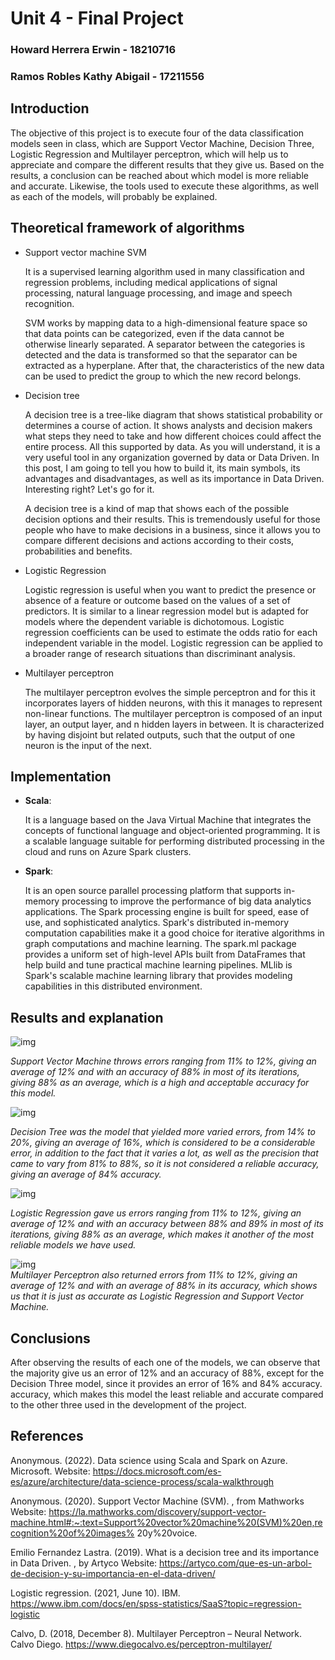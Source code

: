 # Unit 4 - Final Project

### Howard Herrera Erwin - 18210716
### Ramos Robles Kathy Abigail - 17211556



## Introduction
The objective of this project is to execute four of the data classification models seen in class, which are Support Vector Machine, Decision Three, Logistic Regression and Multilayer perceptron, which will help us to appreciate and compare the different results that they give us.
Based on the results, a conclusion can be reached about which model is more reliable and accurate.
Likewise, the tools used to execute these algorithms, as well as each of the models, will probably be explained.
## Theoretical framework of algorithms
 - Support vector machine SVM

    It is a supervised learning algorithm used in many classification and regression problems, including medical applications of signal processing, natural language processing, and image and speech recognition.

    SVM works by mapping data to a high-dimensional feature space so that data points can be categorized, even if the data cannot be otherwise linearly separated. A separator between the categories is detected and the data is transformed so that the separator can be extracted as a hyperplane. After that, the characteristics of the new data can be used to predict the group to which the new record belongs.
- Decision tree

    A decision tree is a tree-like diagram that shows statistical probability or determines a course of action. It shows analysts and decision makers what steps they need to take and how different choices could affect the entire process. All this supported by data. As you will understand, it is a very useful tool in any organization governed by data or Data Driven. In this post, I am going to tell you how to build it, its main symbols, its advantages and disadvantages, as well as its importance in Data Driven. Interesting right? Let's go for it.

    A decision tree is a kind of map that shows each of the possible decision options and their results. This is tremendously useful for those people who have to make decisions in a business, since it allows you to compare different decisions and actions according to their costs, probabilities and benefits.

- Logistic Regression

    Logistic regression is useful when you want to predict the presence or absence of a feature or outcome based on the values ​​of a set of predictors. It is similar to a linear regression model but is adapted for models where the dependent variable is dichotomous. Logistic regression coefficients can be used to estimate the odds ratio for each independent variable in the model. Logistic regression can be applied to a broader range of research situations than discriminant analysis.


- Multilayer perceptron

    The multilayer perceptron evolves the simple perceptron and for this it incorporates layers of hidden neurons, with this it manages to represent non-linear functions.
    The multilayer perceptron is composed of an input layer, an output layer, and n hidden layers in between.
    It is characterized by having disjoint but related outputs, such that the output of one neuron is the input of the next.

## Implementation
- **Scala**:

    It is a language based on the Java Virtual Machine that integrates the concepts of functional language and object-oriented programming. It is a scalable language suitable for performing distributed processing in the cloud and runs on Azure Spark clusters.
- **Spark**:

    It is an open source parallel processing platform that supports in-memory processing to improve the performance of big data analytics applications. The Spark processing engine is built for speed, ease of use, and sophisticated analytics. Spark's distributed in-memory computation capabilities make it a good choice for iterative algorithms in graph computations and machine learning. The spark.ml package provides a uniform set of high-level APIs built from DataFrames that help build and tune practical machine learning pipelines. MLlib is Spark's scalable machine learning library that provides modeling capabilities in this distributed environment.

## Results and explanation
![img](support.jpg)

*Support Vector Machine throws errors ranging from 11% to 12%, giving an average of 12% and with an accuracy of 88% in most of its iterations, giving 88% as an average, which is a high and acceptable accuracy for this model.*

![img](decision.jpg)

*Decision Tree was the model that yielded more varied errors, from 14% to 20%, giving an average of 16%, which is considered to be a considerable error, in addition to the fact that it varies a lot, as well as the precision that came to vary from 81% to 88%, so it is not considered a reliable accuracy, giving an average of 84% accuracy.*

![img](multinomial.jpg)

*Logistic Regression gave us errors ranging from 11% to 12%, giving an average of 12% and with an accuracy between 88% and 89% in most of its iterations, giving 88% as an average, which makes it another of the most reliable models we have used.*

![img](multilayer.jpg) \
*Multilayer Perceptron also returned errors from 11% to 12%, giving an average of 12% and with an average of 88% in its accuracy, which shows us that it is just as accurate as Logistic Regression and Support Vector Machine.*

## Conclusions
After observing the results of each one of the models, we can observe that the majority give us an error of 12% and an accuracy of 88%, except for the Decision Three model, since it provides an error of 16% and 84% accuracy. accuracy, which makes this model the least reliable and accurate compared to the other three used in the development of the project.
## References
Anonymous. (2022). Data science using Scala and Spark on Azure. Microsoft. Website: https://docs.microsoft.com/es-es/azure/architecture/data-science-process/scala-walkthrough

Anonymous. (2020). Support Vector Machine (SVM). , from Mathworks Website: https://la.mathworks.com/discovery/support-vector-machine.html#:~:text=Support%20vector%20machine%20(SVM)%20en,recognition%20of%20images% 20y%20voice.

Emilio Fernandez Lastra. (2019). What is a decision tree and its importance in Data Driven. , by Artyco Website: https://artyco.com/que-es-un-arbol-de-decision-y-su-importancia-en-el-data-driven/

Logistic regression. (2021, June 10). IBM. https://www.ibm.com/docs/en/spss-statistics/SaaS?topic=regression-logistic

Calvo, D. (2018, December 8). Multilayer Perceptron – Neural Network. Calvo Diego. https://www.diegocalvo.es/perceptron-multilayer/
